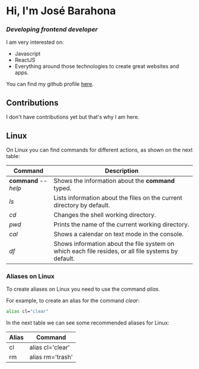 # Hi, I'm José Barahona

### _Developing frontend developer_

I am very interested on:

- Javascript
- ReactJS
- Everything around those technologies to create great websites and apps.

You can find my github profile [here].

## Contributions

I don't have contributions yet but that's why I am here.

## Linux

On Linux you can find commands for different actions, as shown on the next table:

| Command              | Description                                                                                         |
| -------------------- | --------------------------------------------------------------------------------------------------- |
| **command** _--help_ | Shows the information about the **command** typed.                                                  |
| _ls_                 | Lists information about the files on the current directory by default.                              |
| _cd_                 | Changes the shell working directory.                                                                |
| _pwd_                | Prints the name of the current working directory.                                                   |
| _cal_                | Shows a calendar on text mode in the console.                                                       |
| _df_                 | Shows information about the file system on which each file resides, or all file systems by default. |

### Aliases on Linux

To create aliases on Linux you need to use the command _alias_.

For example, to create an alias for the command _clear_:

```sh
alias cl="clear"
```

In the next table we can see some recommended aliases for Linux:

| Alias | Command          |
| ----- | ---------------- |
| cl    | alias cl='clear' |
| rm    | alias rm='trash' |

[here]: https://github.com/jcbatwork
